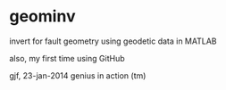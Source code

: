 geominv
=======

invert for fault geometry using geodetic data in MATLAB

also, my first time using GitHub

gjf, 23-jan-2014
genius in action (tm)
